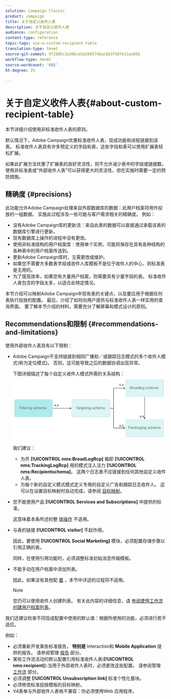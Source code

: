 ```yaml
---
solution: Campaign Classic
product: campaign
title: 关于自定义收件人表
description: 关于自定义收件人表
audience: configuration
content-type: reference
topic-tags: use-a-custom-recipient-table
translation-type: tm+mt
source-git-commit: 972885c3a38bcd3a260574bacbb3f507e11ae05b
workflow-type: tm+mt
source-wordcount: '665'
ht-degree: 2%

---
```



# 关于自定义收件人表{#about-custom-recipient-table}

本节详细介绍使用非标准收件人表的原则。

默认情况下，Adobe Campaign优惠标准收件人表，现成功能和进程链接到该表。 标准收件人表具有许多预定义的字段和表，这些字段和表可以使用扩展表轻松扩展。

如果此扩展方法优惠了扩展表的良好灵活性，则不允许减少表中的字段或链接数。 使用非标准表或“外部收件人表”可以获得更大的灵活性，但在实施时需要一定的预防措施。

## 精确度 {#precisions}

此功能允许Adobe Campaign处理来自外部数据库的数据：此用户档案将用作投放的一组数据。 实施此过程涉及一些可能与客户需求相关的精确度。 例如：

* 没有Adobe Campaign库的更新流：来自此表的数据可以直接通过承载该表的数据库引擎进行更新。
* 现有数据库上操作的进程中没有更改。
* 使用非标准结构的用户档案库：使用单个实例，可能将保存在具有各种结构的各种表中的用户档案传送到。
* 更新Adobe Campaign库时，无需更改或维护。
* 如果您不需要大多数表字段或收件人库模板不是位于收件人的中心，则标准表是无用的。
* 为了提高效率，如果您有大量用户档案，则需要具有少量字段的表。 标准收件人表包含的字段太多，以适合此特定情况。

本节介绍可以映射Adobe Campaign中现有表的关键点，以及要应用于根据任何表执行投放的配置。 最后，介绍了如何向用户提供与标准收件人表一样实用的查询界面。 要了解本节介绍的材料，需要充分了解屏幕和模式设计的原则。

## Recommendations和限制 {#recommendations-and-limitations}

使用外部收件人表具有以下限制：

* Adobe Campaign不支持链接到相同广播和／或跟踪日志模式的多个收件人模式(称为定位模式)。 否则，这可能导致之后的数据协调出现异常。

   下图详细描述了每个自定义收件人模式所需的关系结构：
   ![](assets/custom_recipient_limitation.png)

   我们建议：

   * 为开 **[!UICONTROL nms:BroadLogRcp]** 箱即 **[!UICONTROL nms:TrackingLogRcp]** 用的模式注入活力 **[!UICONTROL nms:Recipientschema]**。 这两个日志表不应链接到任何其他自定义收件人表。
   * 为每个新的自定义模式模式定义专用的自定义广告和跟踪日志收件人。 这可以在设置目标映射时自动完成，请参阅 [目标映射](../../configuration/using/target-mapping.md)。

* 您不能使用产品 **[!UICONTROL Services and Subscriptions]** 中提供的标准。

   这意味着本条所述的整 [体操作](../../delivery/using/managing-subscriptions.md) 不适用。

* 与表的链接 **[!UICONTROL visitor]** 不起作用。

   因此，要使用 **[!UICONTROL Social Marketing]** 模块，必须配置存储步骤以引用正确的表。

   同样，在使用引用功能时，必须调整标准初始消息传输模板。

* 不能手动在用户档案中添加列表。

   因此，如果没有其他配 [置](../../platform/using/creating-and-managing-lists.md) ，本节中详述的过程将不适用。

   >[!NOTE]
   >
   >您仍可以使用收件人创建列表。 有关此内容的详细信息，请 [参阅使用工作流创建用户档案列表](../../configuration/using/creating-a-profile-list-with-a-workflow.md)。

我们还建议检查不同现成配置中使用的默认值：根据所使用的功能，必须进行若干适应。

例如：

* 必须重新开发某些标准报告， **特别是** Interaction和 **Mobile Application** 提供的报告。 请参阅管理 [报告](../../configuration/using/managing-reports.md) 部分。
* 某些工作流活动的默认配置引用标准收件人表(**[!UICONTROL nms:recipient]**):当用于外部收件人表时，必须更改这些配置。 请参阅管理 [工作流](../../configuration/using/managing-workflows.md) 部分。
* 必须调整 **[!UICONTROL Unsubscription link]** 标准个性化基块。
* 必须修改标准投放模板的目标映射。
* V4表单与外部收件人表格不兼容：你必须使用Web 应用程序。


